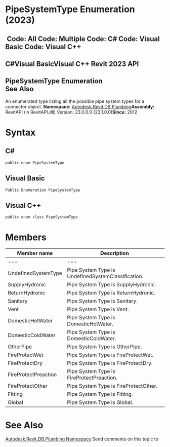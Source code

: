 # PipeSystemType Enumeration (2023)

﻿
 Code: All Code: Multiple Code: C# Code: Visual Basic Code: Visual C++   
---  
C#Visual BasicVisual C++
Revit 2023 API  
---  
PipeSystemType Enumeration  
See Also  
---  
An enumerated type listing all the possible pipe system types for a connector object. 
**Namespace:** [Autodesk.Revit.DB.Plumbing](cc553597-37c2-fcd9-6025-d904c129c80a.md "Autodesk.Revit.DB.Plumbing Namespace")**Assembly:** RevitAPI (in RevitAPI.dll) Version: 23.0.0.0 (23.1.0.0)**Since:** 2012 
# Syntax
C#  
---  
```text
public enum PipeSystemType
```
  
Visual Basic  
---  
```text
Public Enumeration PipeSystemType
```
  
Visual C++  
---  
```text
public enum class PipeSystemType
```
  
# Members
| Member name | Description |
| --- | --- |
| --- | --- |
| UndefinedSystemType | Pipe System Type is UndefinedSystemClassification. |
| SupplyHydronic | Pipe System Type is SupplyHydronic. |
| ReturnHydronic | Pipe System Type is ReturnHydronic. |
| Sanitary | Pipe System Type is Sanitary. |
| Vent | Pipe System Type is Vent. |
| DomesticHotWater | Pipe System Type is DomesticHotWater. |
| DomesticColdWater | Pipe System Type is DomesticColdWater. |
| OtherPipe | Pipe System Type is OtherPipe. |
| FireProtectWet | Pipe System Type is FireProtectWet. |
| FireProtectDry | Pipe System Type is FireProtectDry. |
| FireProtectPreaction | Pipe System Type is FireProtectPreaction. |
| FireProtectOther | Pipe System Type is FireProtectOther. |
| Fitting | Pipe System Type is Fitting. |
| Global | Pipe System Type is Global. |

# See Also
[Autodesk.Revit.DB.Plumbing Namespace](cc553597-37c2-fcd9-6025-d904c129c80a.md "Autodesk.Revit.DB.Plumbing Namespace")
Send comments on this topic to 